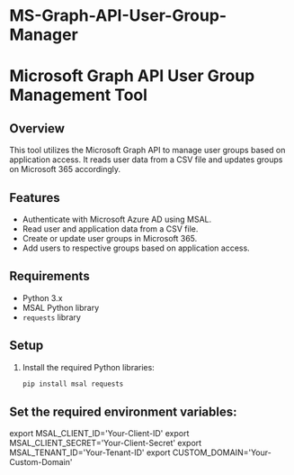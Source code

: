 # MS-Graph-API-User-Group-Manager
# Microsoft Graph API User Group Management Tool

## Overview
This tool utilizes the Microsoft Graph API to manage user groups based on application access. It reads user data from a CSV file and updates groups on Microsoft 365 accordingly.

## Features
- Authenticate with Microsoft Azure AD using MSAL.
- Read user and application data from a CSV file.
- Create or update user groups in Microsoft 365.
- Add users to respective groups based on application access.

## Requirements
- Python 3.x
- MSAL Python library
- `requests` library

## Setup
1. Install the required Python libraries:
   ```bash
   pip install msal requests
## Set the required environment variables:
export MSAL_CLIENT_ID='Your-Client-ID'
export MSAL_CLIENT_SECRET='Your-Client-Secret'
export MSAL_TENANT_ID='Your-Tenant-ID'
export CUSTOM_DOMAIN='Your-Custom-Domain'
